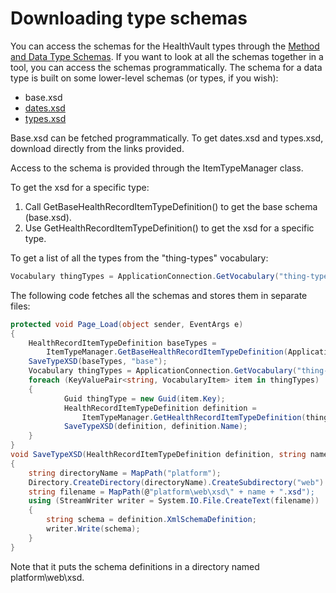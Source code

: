 Downloading type schemas
========================

You can access the schemas for the HealthVault types through the [Method and Data Type Schemas](/healthvault/concepts/xml-api/method-and-data-type-schemas.md). If you want to look at all the schemas together in a tool, you can access the schemas programmatically. The schema for a data type is built on some lower-level schemas (or types, if you wish):

-   base.xsd
-   [dates.xsd](https://platform.healthvault-ppe.com/platform/xsd/dates.xsd)
-   [types.xsd](https://platform.healthvault-ppe.com/platform/xsd/types.xsd)

Base.xsd can be fetched programmatically. To get dates.xsd and types.xsd, download directly from the links provided.

Access to the schema is provided through the ItemTypeManager class.

To get the xsd for a specific type:

1.  Call GetBaseHealthRecordItemTypeDefinition() to get the base schema (base.xsd).
2.  Use GetHealthRecordItemTypeDefinition() to get the xsd for a specific type.

To get a list of all the types from the "thing-types" vocabulary:

```c#
Vocabulary thingTypes = ApplicationConnection.GetVocabulary("thing-types"); 
```
The following code fetches all the schemas and stores them in separate files:

```c#
protected void Page_Load(object sender, EventArgs e)
{
    HealthRecordItemTypeDefinition baseTypes =
        ItemTypeManager.GetBaseHealthRecordItemTypeDefinition(ApplicationConnection);
    SaveTypeXSD(baseTypes, "base");
    Vocabulary thingTypes = ApplicationConnection.GetVocabulary("thing-types");
    foreach (KeyValuePair<string, VocabularyItem> item in thingTypes)
    {
            Guid thingType = new Guid(item.Key);
            HealthRecordItemTypeDefinition definition =
                ItemTypeManager.GetHealthRecordItemTypeDefinition(thingType, ApplicationConnection);
            SaveTypeXSD(definition, definition.Name);
    }
}
void SaveTypeXSD(HealthRecordItemTypeDefinition definition, string name)
{
    string directoryName = MapPath("platform");
    Directory.CreateDirectory(directoryName).CreateSubdirectory("web").CreateSubdirectory("xsd");
    string filename = MapPath(@"platform\web\xsd\" + name + ".xsd");
    using (StreamWriter writer = System.IO.File.CreateText(filename))
    {
        string schema = definition.XmlSchemaDefinition;
        writer.Write(schema);
    }
} 
```

Note that it puts the schema definitions in a directory named platform\\web\\xsd.
